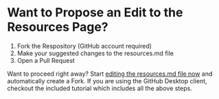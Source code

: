 # Want to Propose an Edit to the Resources Page?

1.  Fork the Respository (GitHub account required)
2.  Make your suggested changes to the resources.md file
3.  Open a Pull Request

Want to proceed right away? Start [editing the resources.md file now](https://github.com/paulhibbitts/cmpt-363-153-website/edit/master/user/pages/04.resources/resources.md) and automatically create a Fork. If you are using the GitHub Desktop client, checkout the included tutorial which includes all the above steps.
